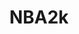 ---
title: NBA2k
crosslinks:
- youtubefactsbot
- livven
- anti_gif_bot
- youtubot
- u_imguralbumbot
- nba
- NBA2kTeamUp
- MaddenUltimateTeam
- tmsbmeta
- NBA2KDesign
- NBA2kMTselling
- NBAlive
- iamverybadass
- Madden
- alotabot
- john_yukis_bots
- vredditmirrorbot
- lakers
- 2KOA
- gaming
---